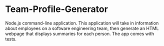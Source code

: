 # Team-Profile-Generator
Node.js command-line application. This application will take in information about employees on a software engineering team, then generate an HTML webpage that displays summaries for each person. The app comes with tests.
